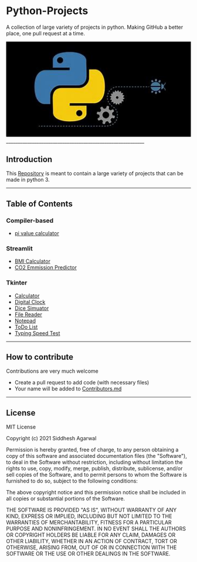 # Python-Projects
A collection of large variety of projects in python.
Making GitHub a better place, one pull request at a time.

<img src="https://github.com/Siddhesh-Agarwal/Python-Projects/blob/main/MainPic.jpg" width="1080"/>
___________________________________________________________

## Introduction
This [Repository](https://github.com/Siddhesh-Agarwal/Python-Projects) is meant to contain a large variety of projects that can be made in python 3.
___________________________________________________________

## Table of Contents
### Compiler-based
* [pi value calculator](https://github.com/Siddhesh-Agarwal/Python-Projects/tree/main/code/Compiler-Based/pi_Value_Calculator)

### Streamlit
* [BMI Calculator](https://github.com/Siddhesh-Agarwal/Python-Projects/tree/main/code/Streamlit/BMI-Calculator)
* [CO2 Emmission Predictor](https://github.com/Siddhesh-Agarwal/Python-Projects/tree/main/code/Streamlit/CO2-Predictor)

### Tkinter
* [Calculator](https://github.com/Siddhesh-Agarwal/calculaTHOR)
* [Digital Clock](https://github.com/Siddhesh-Agarwal/Python-Projects/tree/main/code/Tkinter/Clock)
* [Dice Simuator](https://github.com/Siddhesh-Agarwal/Python-Projects/tree/main/code/Tkinter/Dice-Simulator)
* [File Reader](https://github.com/Siddhesh-Agarwal/Python-Projects/tree/main/code/Tkinter/File-Reader)
* [Notepad](https://github.com/Siddhesh-Agarwal/Python-Projects/tree/main/code/Tkinter/Notepad)
* [ToDo List](https://github.com/Siddhesh-Agarwal/TODO-List)
* [Typing Speed Test](https://github.com/Siddhesh-Agarwal/Python-Projects/tree/main/code/Tkinter/Typing-Speed-Test)

___________________________________________________________

## How to contribute
Contributions are very much welcome
* Create a pull request to add code (with necessary files)
* Your name will be added to [Contributors.md](https://github.com/Siddhesh-Agarwal/Python-Projects/blob/main/Contributors.md)

___________________________________________________________

## License

MIT License

Copyright (c) 2021 Siddhesh Agarwal

Permission is hereby granted, free of charge, to any person obtaining a copy
of this software and associated documentation files (the "Software"), to deal
in the Software without restriction, including without limitation the rights
to use, copy, modify, merge, publish, distribute, sublicense, and/or sell
copies of the Software, and to permit persons to whom the Software is
furnished to do so, subject to the following conditions:

The above copyright notice and this permission notice shall be included in all
copies or substantial portions of the Software.

THE SOFTWARE IS PROVIDED "AS IS", WITHOUT WARRANTY OF ANY KIND, EXPRESS OR
IMPLIED, INCLUDING BUT NOT LIMITED TO THE WARRANTIES OF MERCHANTABILITY,
FITNESS FOR A PARTICULAR PURPOSE AND NONINFRINGEMENT. IN NO EVENT SHALL THE
AUTHORS OR COPYRIGHT HOLDERS BE LIABLE FOR ANY CLAIM, DAMAGES OR OTHER
LIABILITY, WHETHER IN AN ACTION OF CONTRACT, TORT OR OTHERWISE, ARISING FROM,
OUT OF OR IN CONNECTION WITH THE SOFTWARE OR THE USE OR OTHER DEALINGS IN THE
SOFTWARE.

